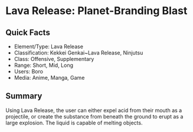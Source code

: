 # Lava Release: Planet-Branding Blast

## Quick Facts
- Element/Type: Lava Release
- Classification: Kekkei Genkai~Lava Release, Ninjutsu
- Class: Offensive, Supplementary
- Range: Short, Mid, Long
- Users: Boro
- Media: Anime, Manga, Game

## Summary
Using Lava Release, the user can either expel acid from their mouth as a projectile, or create the substance from beneath the ground to erupt as a large explosion. The liquid is capable of melting objects.
